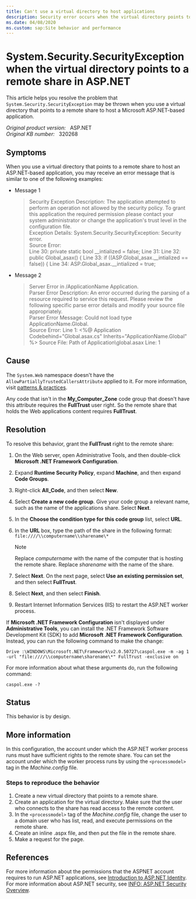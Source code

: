 ```yaml
---
title: Can't use a virtual directory to host applications
description: Security error occurs when the virtual directory points to a remote share in ASP.NET. This article provides a resolution for this problem.
ms.date: 04/08/2020
ms.custom: sap:Site behavior and performance
---
```

# System.Security.SecurityException when the virtual directory points to a remote share in ASP.NET

This article helps you resolve the problem that `System.Security.SecurityException` may be thrown when you use a virtual directory that points to a remote share to host a Microsoft ASP.NET-based application.

_Original product version:_ &nbsp; ASP.NET  
_Original KB number:_ &nbsp; 320268

## Symptoms

When you use a virtual directory that points to a remote share to host an ASP.NET-based application, you may receive an error message that is similar to one of the following examples:

- Message 1

    > Security Exception Description: The application attempted to perform an operation not allowed by the security policy. To grant this application the required permission please contact your system administrator or change the application's trust level in the configuration file.  
    > Exception Details: System.Security.SecurityException: Security error.  
    > Source Error:  
    > Line 30: private static bool __intialized = false; Line 31: Line 32: public Global_asax() { Line 33: if ((ASP.Global_asax.__intialized == false)) { Line 34: ASP.Global_asax.__intialized = true;

- Message 2

    > Server Error in /ApplicationName Application.  
    > Parser Error Description: An error occurred during the parsing of a resource required to service this request. Please review the following specific parse error details and modify your source file appropriately.  
    > Parser Error Message: Could not load type ApplicationName.Global.  
    > Source Error: Line 1: <%@ Application Codebehind="Global.asax.cs" Inherits="ApplicationName.Global" %> Source File: Path of Application\global.asax Line: 1

## Cause

The `System.Web` namespace doesn't have the `AllowPartiallyTrustedCallersAttribute` applied to it. For more information, visit [patterns & practices](/previous-versions/msp-n-p/ff921345(v=pandp.10)).

Any code that isn't in the **My_Computer_Zone** code group that doesn't have this attribute requires the **FullTrust** user right. So the remote share that holds the Web applications content requires **FullTrust**.

## Resolution

To resolve this behavior, grant the **FullTrust** right to the remote share:

1. On the Web server, open Administrative Tools, and then double-click **Microsoft .NET Framework Configuration**.
2. Expand **Runtime Security Policy**, expand **Machine**, and then expand **Code Groups**.
3. Right-click **All_Code**, and then select **New**.
4. Select **Create a new code group**. Give your code group a relevant name, such as the name of the applications share. Select **Next**.
5. In the **Choose the condition type for this code group** list, select **URL**.
6. In the **URL** box, type the path of the share in the following format:  
    `file:////\\computername\\sharename\*`

    > [!NOTE]
    > Replace *computername* with the name of the computer that is hosting the remote share. Replace *sharename* with the name of the share.

7. Select **Next**. On the next page, select **Use an existing permission set**, and then select **FullTrust**.
8. Select **Next**, and then select **Finish**.
9. Restart Internet Information Services (IIS) to restart the ASP.NET worker process.

If **Microsoft .NET Framework Configuration** isn't displayed under **Administrative Tools**, you can install the .NET Framework Software Development Kit (SDK) to add **Microsoft .NET Framework Configuration**. Instead, you can run the following command to make the change:

```console
Drive :\WINDOWS\Microsoft.NET\Framework\v2.0.50727\caspol.exe -m -ag 1 -url "file:////\\computername\sharename\*" FullTrust -exclusive on
```

For more information about what these arguments do, run the following command:  

```console
caspol.exe -?
```

## Status

This behavior is by design.

## More information

In this configuration, the account under which the ASP.NET worker process runs must have sufficient rights to the remote share. You can set the account under which the worker process runs by using the `<processmodel>` tag in the *Machine.config* file.

### Steps to reproduce the behavior

1. Create a new virtual directory that points to a remote share.
2. Create an application for the virtual directory. Make sure that the user who connects to the share has read access to the remote content.
3. In the `<processmodel>` tag of the *Machine.config* file, change the user to a domain user who has list, read, and execute permissions on the remote share.
4. Create an inline .aspx file, and then put the file in the remote share.
5. Make a request for the page.

## References

For more information about the permissions that the ASPNET account requires to run ASP.NET applications, see [Introduction to ASP.NET Identity](/aspnet/identity/overview/getting-started/introduction-to-aspnet-identity). For more information about ASP.NET security, see [INFO: ASP.NET Security Overview](https://support.microsoft.com/help/306590).
